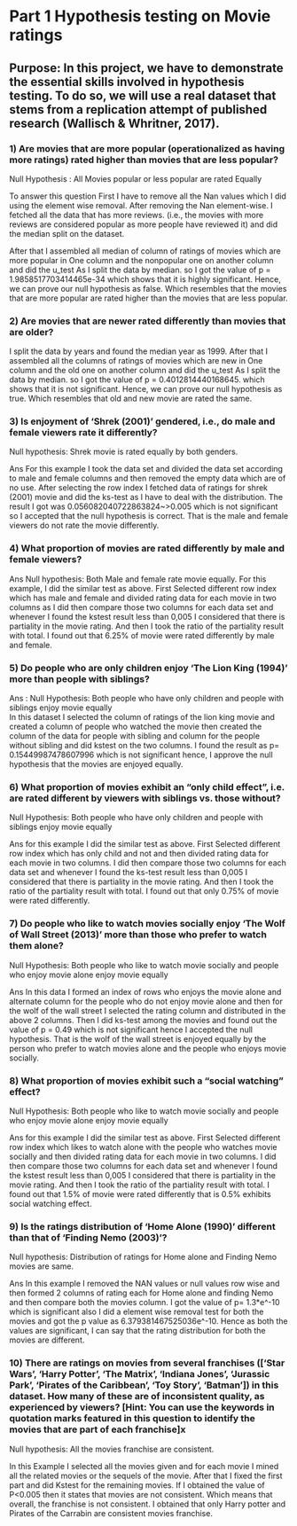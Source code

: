 # Part 1 Hypothesis testing on Movie ratings

## Purpose: In this project, we have to demonstrate the essential skills involved in hypothesis testing. To do so, we will use a real dataset that stems from a replication attempt of published research (Wallisch & Whritner, 2017). 

### 1)	Are movies that are more popular (operationalized as having more ratings) rated higher than movies that are less popular? 
 Null Hypothesis : All Movies popular or less popular are rated Equally 

To answer this question First I have to remove all the Nan values which I did using the element wise removal. After removing the Nan element-wise. I fetched all the data that has more reviews. (i.e., the movies with more reviews are considered popular as more people have reviewed it) and did the median split on the dataset.

After that I assembled all median of column of ratings of movies which are more popular in One column and the nonpopular one on another column and did the u_test As I split the data by median. so I got the value of p = 1.9858517703414465e-34 which shows that it is highly significant. Hence, we can prove our null hypothesis as false. Which resembles that the movies that are more popular are rated higher than the movies that are less popular.

### 2)	 Are movies that are newer rated differently than movies that are older? 

I split the data by years and found the median year as 1999. After that I assembled all the columns of ratings of movies which are new in One column and the old one on another column and did the u_test As I split the data by median. so I got the value of p = 0.4012814440168645. which shows that it is not significant. Hence, we can prove our null hypothesis as true. Which resembles that old and new movie are rated the same.

### 3)	 Is enjoyment of ‘Shrek (2001)’ gendered, i.e., do male and female viewers rate it differently?

Null hypothesis:  Shrek movie is rated equally by both genders.

Ans For this example I took the data set and divided the data set according to male and female columns and then removed the empty data which are of no use. After selecting the row index I fetched data of ratings for shrek (2001) movie and did the ks-test as I have to deal with the distribution.  The result I got was 0.056082040722863824~>0.005 which is not significant so I accepted that the null hypothesis is correct. That is the male and female viewers do not rate the movie differently.

### 4)	 What proportion of movies are rated differently by male and female viewers?

Ans 
Null hypothesis: Both Male and female rate movie equally. 
For this example, I did the similar test as above. First Selected different row index which has male and female and divided rating data for each movie in two columns as I did then compare those two columns for each data set and whenever I found the kstest result less than 0,005 I considered that there is partiality in the movie rating. And then I took the ratio of the partiality result with total. I found out that 6.25% of movie were rated differently by male and female.

### 5)	 Do people who are only children enjoy ‘The Lion King (1994)’ more than people with siblings?
Ans : 
Null Hypothesis: Both people who have only children and people with siblings enjoy movie equally  
In this dataset I selected the column of ratings of the lion king movie and created a column of people who watched the movie then created the column of the data for people with sibling and column for the people without sibling and did kstest on the two columns. I found the result as p=   0.15449987478607996 which is not significant hence, I approve the null hypothesis that the movies are enjoyed equally.

### 6)	 What proportion of movies exhibit an “only child effect”, i.e. are rated different by viewers with siblings vs. those without?

Null Hypothesis: Both people who have only children and people with siblings enjoy movie equally 

Ans for this example I did the similar test as above. First Selected different row index which has only child and not and then divided rating data for each movie in two columns. I did then compare those two columns for each data set and whenever I found the ks-test result less than 0,005 I considered that there is partiality in the movie rating. And then I took the ratio of the partiality result with total. I found out that only 0.75% of movie were rated differently. 

### 7)	 Do people who like to watch movies socially enjoy ‘The Wolf of Wall Street (2013)’ more than those who prefer to watch them alone?

Null Hypothesis: Both people who like to watch movie socially and people who enjoy movie alone enjoy movie equally 

Ans In this data I formed an index of rows who enjoys the movie alone and alternate column for the people who do not enjoy movie alone and then for the wolf of the wall street I selected the rating column and distributed in the above 2 columns. Then I did ks-test among the movies and found out the value of p = 0.49 which is not significant hence I accepted the null hypothesis. That is the wolf of the wall street is enjoyed equally by the person who prefer to watch movies alone and the people who enjoys movie socially.

### 8)	 What proportion of movies exhibit such a “social watching” effect?

Null Hypothesis: Both people who like to watch movie socially and people who enjoy movie alone enjoy movie equally

Ans for this example I did the similar test as above. First Selected different row index which likes to watch alone with the people who watches movie socially and then divided rating data for each movie in two columns. I did then compare those two columns for each data set and whenever I found the kstest result less than 0,005 I considered that there is partiality in the movie rating. And then I took the ratio of the partiality result with total. I found out that 1.5% of movie were rated differently that is 0.5% exhibits social watching effect.

### 9)	 Is the ratings distribution of ‘Home Alone (1990)’ different than that of ‘Finding Nemo (2003)’?

Null hypothesis: Distribution of ratings for Home alone and Finding Nemo movies are same.
 
Ans In this example I removed the NAN values or null values row wise and then formed 2 columns of rating each for Home alone and finding Nemo and then compare both the movies column. I got the value of p= 1.3*e^-10 which is significant also I did a element wise removal test for both the movies and got the p value as 6.379381467525036e^-10. Hence as both the values are significant, I can say that the rating distribution for both the movies are different. 

### 10)	 There are ratings on movies from several franchises ([‘Star Wars’, ‘Harry Potter’, ‘The Matrix’, ‘Indiana Jones’, ‘Jurassic Park’, ‘Pirates of the Caribbean’, ‘Toy Story’, ‘Batman’]) in this dataset. How many of these are of inconsistent quality, as experienced by viewers? [Hint: You can use the keywords in quotation marks featured in this question to identify the movies that are part of each franchise]x

Null hypothesis: All the movies franchise are consistent.

In this Example I selected all the movies given and for each movie I mined all the related movies or the sequels of the movie. After that I fixed the first part and did Kstest for the remaining movies. If I obtained the value of P<0.005 then it states that movies are not consistent. Which means that overall, the franchise is not consistent. I obtained that only Harry potter and Pirates of the Carrabin are consistent movies franchise.



